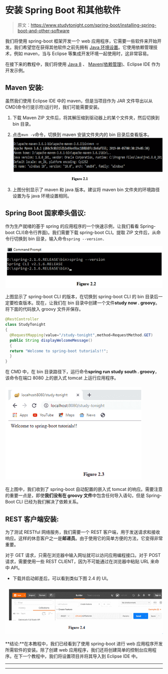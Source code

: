# 安装 Spring Boot 和其他软件

> 原文：<https://www.studytonight.com/spring-boot/installing-spring-boot-and-other-software>

我们将使用 spring-boot 框架开发一个 web 应用程序，它需要一些软件来开始开发。我们希望您在获得其他软件之前先拥有 [Java 环境设置](https://www.studytonight.com/java/setting-classpath-for-java.php)。它使用依赖管理技术，例如 maven，当与 Eclipse 等集成开发环境一起使用时，这非常容易。

在接下来的教程中，我们将使用 [Java 8](https://www.studytonight.com/java/overview-of-java.php) 、 [Maven(依赖管理)](https://www.studytonight.com/maven/)、Eclipse IDE 作为开发示例。

## Maven 安装:

虽然我们使用 Eclipse IDE 中的 maven，但是当项目作为 JAR 文件导出以从 CMD(命令行提示符)运行时，我们可能需要安装。

1.  下载 Maven ZIP 文件后，将其解压缩到驱动器上的某个文件夹，然后切换到 bin 目录。

2.  点击`mvn -v`命令，切换到 maven 安装文件夹内的 bin 目录后查看版本。![installing maven for spring boot](img/f18c66b3a96825e3d60fe5d3fb21162f.png)

3.  上图分别显示了 maven 和 java 版本。建议将 maven bin 文件夹的环境路径设置为与 java 环境设置相同。

## Spring Boot 国家牵头倡议:

作为生产就绪的基于 spring 的应用程序的一个快速示例，让我们看看 Spring-boot CLI(命令行界面)。我们需要下载 spring-boot CLI。提取 ZIP 文件后，从命令行切换到 bin 目录，输入命令`spring --version.`

![installing spring boot CLI](img/e2d3c8a26f95f0843171696cf647af63.png)

上图显示了 spring-boot CLI 的版本，在切换到 spring-boot CLI 的 bin 目录后一定要检查版本。现在，让我们在 bin 目录中创建一个文件**study now . groovy**。将下面的代码放入 groovy 文件并保存。

```java
@RestController
class StudyTonight
{
  @RequestMapping(value="/study-tonight",method=RequestMethod.GET)
  public String displayWelcomeMessage()
  {
  return "Welcome to spring-boot tutorials!!";
  }
}
```

在 CMD 中，在 bin 目录路径下，运行命令**spring run study south . groovy**，该命令在端口 8080 上的嵌入式 tomcat 上运行应用程序。

#### ![running spring boot application](img/66dc22e5a01395174682bcb0b2f70be8.png)

在上图中，我们收到了 spring-boot 自动配置的嵌入式 tomcat 的响应。需要注意的重要一点是，即使**我们没有在 groovy 文件**中包含任何导入语句，但是 Spring-Boot CLI 已经为我们解决了依赖关系。

## REST 客户端安装:

为了测试 RESTful 网络服务，我们需要一个 REST 客户端，用于发送请求和接收响应。这样的休息客户之一是**邮递员**。由于使用它的简单方便的方法，它变得非常重要。

对于 GET 请求，只需在浏览器中输入网址就可以访问应用编程接口。对于 POST 请求，需要使用一些 REST CLIENT，因为不可能通过在浏览器中粘贴 URL 来命中 API。

*   下载并启动邮差后，可以看到类似下图 2.4 的 UI。

### ![Postman setup for spring boot app](img/154d261362f4b7eeae14397cef0ed1f9.png)

**结论:**在本教程中，我们已经看到了使用 spring-boot 进行 web 应用程序开发所需软件的安装。除了创建 web 应用程序，我们还将创建简单的控制台应用程序。在下一个教程中，我们将设置项目并将其导入到 Eclipse IDE 中。

* * *

* * *